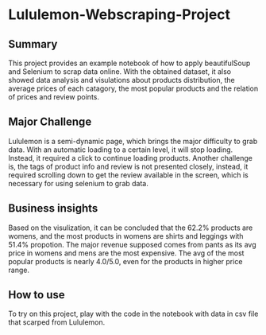 # Lululemon-Webscraping-Project

## Summary
This project provides an example notebook of how to apply beautifulSoup and Selenium to scrap data online. With the obtained dataset, it also showed data analysis and visulations about products distribution, the average prices of each catagory, the most popular products and the relation of prices and review points.

## Major Challenge
Lululemon is a semi-dynamic page, which brings the major difficulty to grab data. With an automatic loading to a certain level, it will stop loading. Instead, it required a click to continue loading products. Another challenge is, the tags of product info and review is not presented closely, instead, it required scrolling down to get the review available in the screen, which is necessary for using selenium to grab data.

## Business insights
Based on the visulization, it can be concluded that the 62.2% products are womens, and the most products in womens are shirts and leggings with 51.4% propotion. The major revenue supposed comes from pants as its avg price in womens and mens are the most expensive. The avg of the most popular products is nearly 4.0/5.0, even for the products in higher price range. 

## How to use
To try on this project, play with the code in the notebook with data in csv file that scarped from Lululemon.
